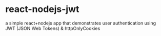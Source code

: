 # react-nodejs-jwt

a simple react+nodejs app that demonstrates user authentication using JWT (JSON Web Tokens) & httpOnlyCookies 

